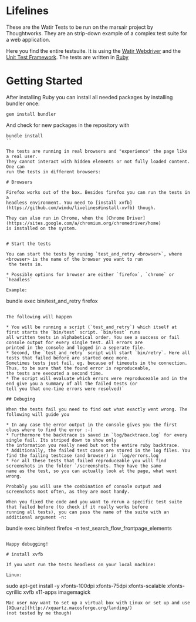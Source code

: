 # Lifelines

These are the Watir Tests to be run on the marsair project by Thoughtworks.
They are an strip-down example of a complex test suite for a web application.

Here you find the entire testsuite. It is using the
[Watir Webdriver](http://watirwebdriver.com/) and the
[Unit Test Framework](http://test-unit.rubyforge.org/).
The tests are written in [Ruby](https://www.ruby-lang.org/en/installation/)

# Getting Started

After installing Ruby you can install all needed packages by installing bundler once:
```
gem install bundler
```
And check for new packages in the repository with
```
bundle install
``

The tests are running in real browsers and "experience" the page like a real user.
They cannot interact with hidden elements or not fully loaded content. One can
run the tests in different browsers:

# Browsers

Firefox works out of the box. Besides firefox you can run the tests in a
headless environment. You need to [install xvfb](https://github.com/wimdu/livelines#install-xvfb) though.

They can also run in Chrome, when the [Chrome Driver](https://sites.google.com/a/chromium.org/chromedriver/home)
is installed on the system.


# Start the tests

You can start the tests by runing `test_and_retry <browser>`, where <browser> is the name of the browser you want to run
 the tests in.

* Possible options for browser are either `firefox`, `chrome` or `headless`

Example:

```
bundle exec bin/test_and_retry firefox
```

The following will happen

* You will be running a script (`test_and_retry`) which itself at first starts the `bin/test` script. `bin/test` runs
all written tests in alphabetical order. You see a success or fail console output for every single test. All errors are
printed in the console and logged in a seperate file.
* Second, the `test_and_retry` script will start `bin/retry`. Here all tests that failed before are started once more.
Sometimes tests just fail, eg. because of timeouts in the connection. Thus, to be sure that the found error is reproduceable,
the tests are executed a second time.
* The script will evaluate which errors were reproduceable and in the end give you a summary of all the failed tests (or
tell you that one-time errors were resolved)`

## Debuging

When the tests fail you need to find out what exactly went wrong. The following will guide you

* In any case the error output in the console gives you the first clues where to find the error :-)
* Furthermore the backtrace is saved in `log/backtrace.log` for every single fail. Its striped down to show only
the information you really need but not the entire ruby backtrace.
* Additionally, the failed test cases are stored in the log files. You find the failing testcase (and browser) in `log/errors.log`
* For all these tests that failed reproduceable you will find screenshots in the folder `/screenshots. They have the same
name as the test, so you can actually look at the page, what went wrong.

Probably you will use the combination of console output and screenshots most often, as they are most handy.

When you fixed the code and you want to rerun a specific test suite that failed before (to check if it really works before
running all tests), you can pass the name of the suite with an additional argument -n:

```
bundle exec bin/test firefox -n test_search_flow_frontpage_elements
```

Happy debugging!

# install xvfb

If you want run the tests headless on your local machine:

Linux:
```
sudo apt-get install -y xfonts-100dpi xfonts-75dpi xfonts-scalable xfonts-cyrillic xvfb x11-apps  imagemagick
```
Mac user may want to set up a virtual box with Linux or set up and use [XQuarz](http://xquartz.macosforge.org/landing/)
(not tested by me though)

